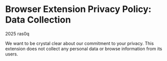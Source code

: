 # Browser Extension Privacy Policy: Data Collection

2025 ras0q

We want to be crystal clear about our commitment to your privacy.
This extension does not collect any personal data or browse information from its users.

